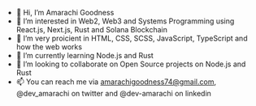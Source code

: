 - 👋 Hi, I’m Amarachi Goodness
- 👀 I’m interested in Web2, Web3 and Systems Programming using React.js, Next.js, Rust and Solana Blockchain
- 🌱 I’m very proicient in HTML, CSS, SCSS, JavaScript, TypeScript and how the web works
- 🌱 I’m currently learning Node.js and Rust
- 💞️ I’m looking to collaborate on Open Source projects on Node.js and Rust
- 📫 You can reach me via amarachigoodness74@gmail.com, @dev_amarachi on twitter and @dev-amarachi on linkedin

<!---
amarachigoodness74/amarachigoodness74 is a ✨ special ✨ repository because its `README.md` (this file) appears on your GitHub profile.
You can click the Preview link to take a look at your changes.
--->
